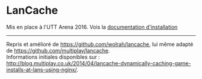 # LanCache

Mis en place à l'UTT Arena 2016.
Vois la [documentation d'installation](install.md)

-------------------------------

Repris et amélioré de https://github.com/wolrah/lancache, lui même adapté de https://github.com/multiplay/lancache.  
Informations initiales disponibles sur : http://blog.multiplay.co.uk/2014/04/lancache-dynamically-caching-game-installs-at-lans-using-nginx/.

